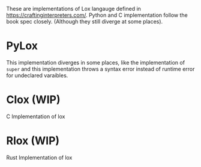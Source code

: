 These are implementations of Lox langauge defined in https://craftinginterpreters.com/.
Python and C implementation follow the book spec closely. (Although they still diverge at some places).

# PyLox
This implementation diverges in some places, like the implementation of `super` and this implementation throws a syntax error instead of runtime error for undeclared varaibles.


# Clox (WIP)
C Implementation of lox

# Rlox (WIP)
Rust Implementation of lox
